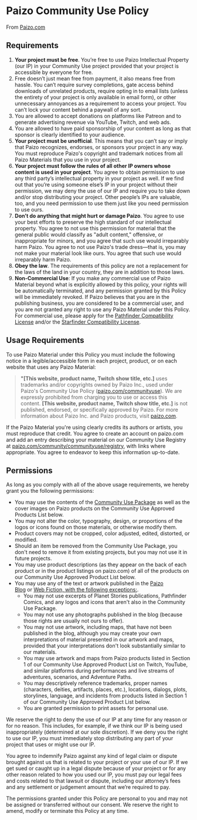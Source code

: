 # Paizo Community Use Policy

From [Paizo.com](https://paizo.com/community/communityuse)

## Requirements

1. __Your project must be free__. You’re free to use Paizo Intellectual Property (our IP) in your Community Use project provided that your project is accessible by everyone for free. 
2. Free doesn’t just mean free from payment, it also means free from hassle. You can’t require survey completions, gate access behind downloads of unrelated products, require opting in to email lists (unless the entirety of your project is only available in email form), or other unnecessary annoyances as a requirement to access your project. You can’t lock your content behind a paywall of any sort.
3. You are allowed to accept donations on platforms like Patreon and to generate advertising revenue via YouTube, Twitch, and web ads.
4. You are allowed to have paid sponsorship of your content as long as that sponsor is clearly identified to your audience.
5. __Your project must be unofficial__. This means that you can’t say or imply that Paizo recognizes, endorses, or sponsors your project in any way. You must reproduce Paizo's copyright and trademark notices from all Paizo Materials that you use in your project. 
6. __Your project must follow the rules of all other IP owners whose content is used in your project__. You agree to obtain permission to use any third party’s intellectual property in your project as well. If we find out that you’re using someone else’s IP in your project without their permission, we may deny the use of our IP and require you to take down and/or stop distributing your project. Other people’s IPs are valuable, too, and you need permission to use them just like you need permission to use ours.
7. __Don’t do anything that might hurt or damage Paizo__. You agree to use your best efforts to preserve the high standard of our intellectual property. You agree to not use this permission for material that the general public would classify as "adult content," offensive, or inappropriate for minors, and you agree that such use would irreparably harm Paizo. You agree to not use Paizo's trade dress—that is, you may not make your material look like ours. You agree that such use would irreparably harm Paizo.
8. __Obey the law__. The requirements of this policy are not a replacement for the laws of the land in your country, they are in addition to those laws.
9. __Non-Commercial Use__: If you make any commercial use of Paizo Material beyond what is explicitly allowed by this policy, your rights will be automatically terminated, and any permission granted by this Policy will be immediately revoked. If Paizo believes that you are in the publishing business, you are considered to be a commercial user, and you are not granted any right to use any Paizo Material under this Policy. For commercial use, please apply for the [Pathfinder Compatibility License](https://paizo.com/pathfinder/compatibility) and/or the [Starfinder Compatibility License](https://paizo.com/starfinder/compatibility).

## Usage Requirements

To use Paizo Material under this Policy you must include the following notice in a legible/accessible form in each project, product, or on each website that uses any Paizo Material:

> __"[This website, product name, Twitch show title, etc.]__ uses trademarks and/or copyrights owned by Paizo Inc., used under Paizo's Community Use Policy ([paizo.com/communityuse](http://paizo.com/communityuse)). We are expressly prohibited from charging you to use or access this content. __[This website, product name, Twitch show title, etc.]__ is not published, endorsed, or specifically approved by Paizo. For more information about Paizo Inc. and Paizo products, visit [paizo.com](http://paizo.com/).

If the Paizo Material you're using clearly credits its authors or artists, you must reproduce that credit. You agree to create an account on paizo.com and add an entry describing your material on our Community Use Registry at [paizo.com/community/communityuse/registry](https://paizo.com/community/communityuse/registry), with links where appropriate. You agree to endeavor to keep this information up-to-date.

## Permissions

As long as you comply with all of the above usage requirements, we hereby grant you the following permissions:

- You may use the contents of the [Community Use Package](https://paizo.com/community/communityuse/package) as well as the cover images on Paizo products on the Community Use Approved Products List below. 
- You may not alter the color, typography, design, or proportions of the logos or icons found on those materials, or otherwise modify them. 
- Product covers may not be cropped, color adjusted, edited, distorted, or modified.
- Should an item be removed from the Community Use Package, you don't need to remove it from existing projects, but you may not use it in future projects.
- You may use product descriptions (as they appear on the back of each product or in the product listings on paizo.com) of all of the products on our Community Use Approved Product List below.
- You may use any of the text or artwork published in the [Paizo Blog](https://paizo.com/community/blog) or [Web Fiction, with the following exceptions:](http://paizo.com/community/blog/tags/pathfinderTales/webFiction).
	- You may not use excerpts of Planet Stories publications, Pathfinder Comics, and any logos and icons that aren't also in the Community Use Package. 
	- You may not use any photographs published in the blog (because those rights are usually not ours to offer). 
	- You may not use artwork, including maps, that have not been published in the blog, although you may create your own interpretations of material presented in our artwork and maps, provided that your interpretations don't look substantially similar to our materials.
	- You may use artwork and maps from Paizo products listed in Section 1 of our Community Use Approved Product List on Twitch, YouTube, and similar platforms during performances and live streams of adventures, scenarios, and Adventure Paths.
	- You may descriptively reference trademarks, proper names (characters, deities, artifacts, places, etc.), locations, dialogs, plots, storylines, language, and incidents from products listed in Section 1 of our Community Use Approved Product List below.
	- You are granted permission to print assets for personal use.

We reserve the right to deny the use of our IP at any time for any reason or for no reason. This includes, for example, if we think our IP is being used inappropriately (determined at our sole discretion). If we deny you the right to use our IP, you must immediately stop distributing any part of your project that uses or might use our IP.

You agree to indemnify Paizo against any kind of legal claim or dispute brought against us that is related to your project or your use of our IP. If we get sued or caught up in a legal dispute because of your project or for any other reason related to how you used our IP, you must pay our legal fees and costs related to that lawsuit or dispute, including our attorney’s fees and any settlement or judgement amount that we’re required to pay.

The permissions granted under this Policy are personal to you and may not be assigned or transferred without our consent. We reserve the right to amend, modify or terminate this Policy at any time.
